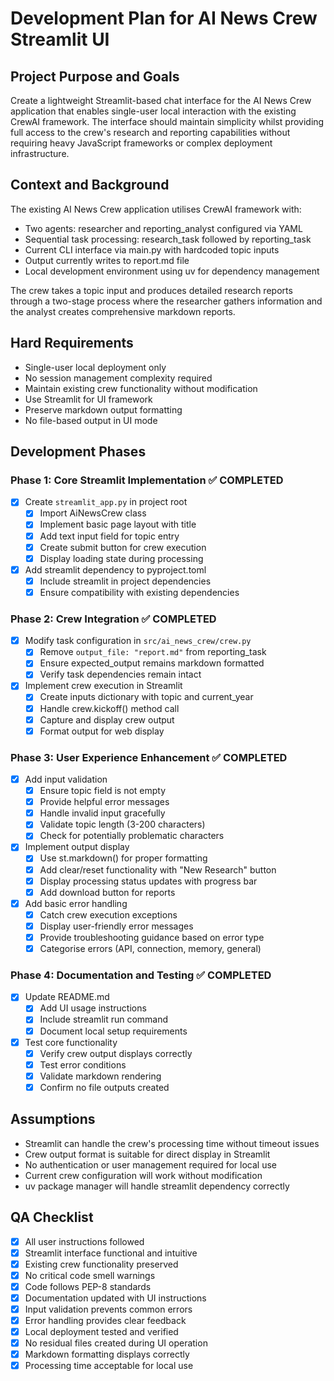 # Development Plan for AI News Crew Streamlit UI

## Project Purpose and Goals

Create a lightweight Streamlit-based chat interface for the AI News Crew application that enables single-user local interaction with the existing CrewAI framework. The interface should maintain simplicity whilst providing full access to the crew's research and reporting capabilities without requiring heavy JavaScript frameworks or complex deployment infrastructure.

## Context and Background

The existing AI News Crew application utilises CrewAI framework with:
- Two agents: researcher and reporting_analyst configured via YAML
- Sequential task processing: research_task followed by reporting_task
- Current CLI interface via main.py with hardcoded topic inputs
- Output currently writes to report.md file
- Local development environment using uv for dependency management

The crew takes a topic input and produces detailed research reports through a two-stage process where the researcher gathers information and the analyst creates comprehensive markdown reports.

## Hard Requirements

- Single-user local deployment only
- No session management complexity required
- Maintain existing crew functionality without modification
- Use Streamlit for UI framework
- Preserve markdown output formatting
- No file-based output in UI mode

## Development Phases

### Phase 1: Core Streamlit Implementation ✅ COMPLETED
- [x] Create `streamlit_app.py` in project root
  - [x] Import AiNewsCrew class
  - [x] Implement basic page layout with title
  - [x] Add text input field for topic entry
  - [x] Create submit button for crew execution
  - [x] Display loading state during processing
- [x] Add streamlit dependency to pyproject.toml
  - [x] Include streamlit in project dependencies
  - [x] Ensure compatibility with existing dependencies

### Phase 2: Crew Integration ✅ COMPLETED
- [x] Modify task configuration in `src/ai_news_crew/crew.py`
  - [x] Remove `output_file: "report.md"` from reporting_task
  - [x] Ensure expected_output remains markdown formatted
  - [x] Verify task dependencies remain intact
- [x] Implement crew execution in Streamlit
  - [x] Create inputs dictionary with topic and current_year
  - [x] Handle crew.kickoff() method call
  - [x] Capture and display crew output
  - [x] Format output for web display

### Phase 3: User Experience Enhancement ✅ COMPLETED
- [x] Add input validation
  - [x] Ensure topic field is not empty
  - [x] Provide helpful error messages
  - [x] Handle invalid input gracefully
  - [x] Validate topic length (3-200 characters)
  - [x] Check for potentially problematic characters
- [x] Implement output display
  - [x] Use st.markdown() for proper formatting
  - [x] Add clear/reset functionality with "New Research" button
  - [x] Display processing status updates with progress bar
  - [x] Add download button for reports
- [x] Add basic error handling
  - [x] Catch crew execution exceptions
  - [x] Display user-friendly error messages
  - [x] Provide troubleshooting guidance based on error type
  - [x] Categorise errors (API, connection, memory, general)

### Phase 4: Documentation and Testing ✅ COMPLETED
- [x] Update README.md
  - [x] Add UI usage instructions
  - [x] Include streamlit run command
  - [x] Document local setup requirements
- [x] Test core functionality
  - [x] Verify crew output displays correctly
  - [x] Test error conditions
  - [x] Validate markdown rendering
  - [x] Confirm no file outputs created

## Assumptions

- Streamlit can handle the crew's processing time without timeout issues
- Crew output format is suitable for direct display in Streamlit
- No authentication or user management required for local use
- Current crew configuration will work without modification
- uv package manager will handle streamlit dependency correctly

## QA Checklist

- [x] All user instructions followed
- [x] Streamlit interface functional and intuitive
- [x] Existing crew functionality preserved
- [x] No critical code smell warnings
- [x] Code follows PEP-8 standards
- [x] Documentation updated with UI instructions
- [x] Input validation prevents common errors
- [x] Error handling provides clear feedback
- [x] Local deployment tested and verified
- [x] No residual files created during UI operation
- [x] Markdown formatting displays correctly
- [x] Processing time acceptable for local use

